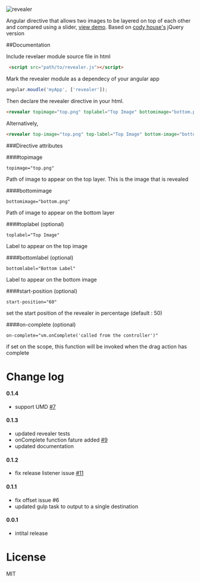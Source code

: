 ![revealer](https://cloud.githubusercontent.com/assets/1556430/8511629/36122bdc-2319-11e5-8114-e2aa97a88cb1.jpg)

Angular directive that allows two images to be layered on top of each other and compared using a slider, [view demo](http://httpete.com/revealer/). Based on [cody house's](http://codyhouse.co/gem/css-jquery-image-comparison-slider/) jQuery version

##Documentation

Include revelaer module source file in html

```html
 <script src="path/to/revealer.js"></script>
```

Mark the revealer module as a dependecy of your angular app


```javascript
angular.moudle('myApp', ['revealer']);
```


Then declare the revealer directive in your html.

```html
<revealer topimage="top.png" toplabel="Top Image" bottomimage="bottom.png" bottomlabel="Bottom Label"></revealer>
```

Alternatively,

```html
<revealer top-image="top.png" top-label="Top Image" bottom-image="bottom.png" bottom-label="Bottom Label"></revealer>
```

###Directive attributes


####topimage

````
topimage="top.png"
````

Path of image to appear on the top layer. This is the image that is revealed

####bottomimage

````
bottomimage="bottom.png"
````

Path of image to appear on the bottom layer

####toplabel (optional)

````
toplabel="Top Image"
````

Label to appear on the top image

####bottomlabel (optional)

````
bottomlabel="Bottom Label"
````

Label to appear on the bottom image

####start-position (optional)

````
start-position="60"
````

set the start position of the revealer in percentage (default : 50)

####on-complete (optional)

````
on-complete="vm.onComplete('called from the controller')"
````

if set on the scope, this function will be invoked when the drag action has complete

# Change log

#### 0.1.4
* support UMD [#7](/../../issues/7)

#### 0.1.3
* updated revealer tests
* onComplete function fature added [#9](/../../issues/9)
* updated documentation

#### 0.1.2
* fix release listener issue [#11](/../../issues/11)

#### 0.1.1
* fix offset issue #6
* updated gulp task to output to a single destination

#### 0.0.1
* intital release

# License

MIT
